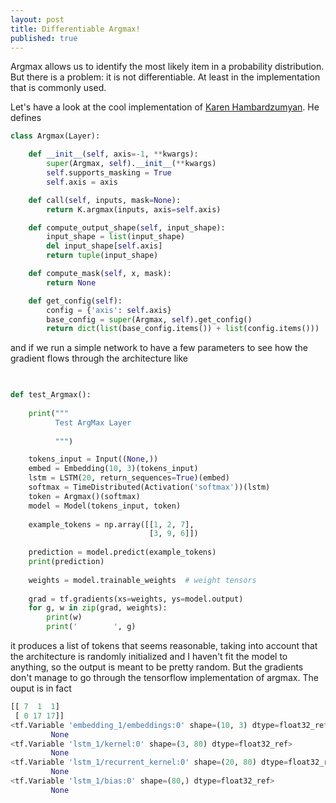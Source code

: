 ```yaml
---
layout: post
title: Differentiable Argmax!
published: true
---
```


Argmax allows us to identify the most likely item in a probability distribution. But there 
is a problem: it is not differentiable. At least in the implementation that is commonly used.

Let's have a look at the cool implementation of [Karen Hambardzumyan](https://github.com/YerevaNN/R-NET-in-Keras/blob/master/layers/Argmax.py). He defines

```python
class Argmax(Layer):

    def __init__(self, axis=-1, **kwargs):
        super(Argmax, self).__init__(**kwargs)
        self.supports_masking = True
        self.axis = axis

    def call(self, inputs, mask=None):
        return K.argmax(inputs, axis=self.axis)

    def compute_output_shape(self, input_shape):
        input_shape = list(input_shape)
        del input_shape[self.axis]
        return tuple(input_shape)

    def compute_mask(self, x, mask):
        return None

    def get_config(self):
        config = {'axis': self.axis}
        base_config = super(Argmax, self).get_config()
        return dict(list(base_config.items()) + list(config.items()))
```

and if we run a simple network to have a few parameters to see how the gradient flows through the architecture like 

```python

    
def test_Argmax():
    
    print("""
          Test ArgMax Layer
          
          """)

    tokens_input = Input((None,))
    embed = Embedding(10, 3)(tokens_input)
    lstm = LSTM(20, return_sequences=True)(embed)
    softmax = TimeDistributed(Activation('softmax'))(lstm)
    token = Argmax()(softmax)
    model = Model(tokens_input, token)
    
    example_tokens = np.array([[1, 2, 7],
                               [3, 9, 6]])
    
    prediction = model.predict(example_tokens)
    print(prediction)
    
    weights = model.trainable_weights  # weight tensors
    
    grad = tf.gradients(xs=weights, ys=model.output)
    for g, w in zip(grad, weights):
        print(w)
        print('        ', g) 
```

it produces a list of tokens that seems reasonable, taking into account that the architecture is randomly initialized and I haven't fit the model to anything, so the output is meant to be pretty random. But the gradients don't manage to go through the tensorflow implementation of argmax. The ouput is in fact

```python
[[ 7  1  1]
 [ 0 17 17]]
<tf.Variable 'embedding_1/embeddings:0' shape=(10, 3) dtype=float32_ref>
         None
<tf.Variable 'lstm_1/kernel:0' shape=(3, 80) dtype=float32_ref>
         None
<tf.Variable 'lstm_1/recurrent_kernel:0' shape=(20, 80) dtype=float32_ref>
         None
<tf.Variable 'lstm_1/bias:0' shape=(80,) dtype=float32_ref>
         None
         
```
